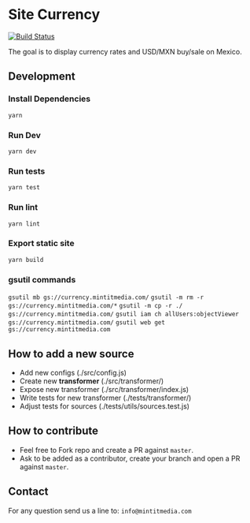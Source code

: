 # Site Currency

[![Build Status](https://travis-ci.org/garciadiazjaime/site-currency.svg)](https://travis-ci.org/garciadiazjaime/site-currency)

The goal is to display currency rates and USD/MXN buy/sale on Mexico.

Development
----

###  Install Dependencies

`yarn`

### Run Dev

`yarn dev`

### Run tests
`yarn test`

### Run lint
`yarn lint`

### Export static site
`yarn build`

### gsutil commands
`gsutil mb gs://currency.mintitmedia.com/`
`gsutil -m rm -r gs://currency.mintitmedia.com/*`
`gsutil -m cp -r ./ gs://currency.mintitmedia.com/`
`gsutil iam ch allUsers:objectViewer gs://currency.mintitmedia.com/`
`gsutil web get gs://currency.mintitmedia.com`


How to add a new source
----

- Add new configs (./src/config.js)
- Create new **transformer** (./src/transformer/)
- Expose new transformer (./src/transformer/index.js)
- Write tests for new transformer (./tests/transformer/)
- Adjust tests for sources (./tests/utils/sources.test.js)

How to contribute
----
- Feel free to Fork repo and create a PR against `master`.
- Ask to be added as a contributor, create your branch and open a PR against `master`.

Contact
----
For any question send us a line to: `info@mintitmedia.com`
